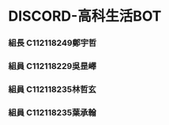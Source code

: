 # DISCORD-高科生活BOT

### 組長 C112118249鄭宇哲

### 組員 C112118229吳昰嶧

### 組員 C112118235林哲玄

### 組員 C112118235葉承翰
